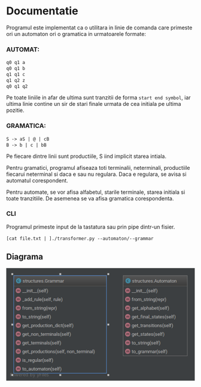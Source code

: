 # Documentatie
Programul este implementat ca o utilitara in linie de comanda care primeste ori un automaton ori o gramatica in urmatoarele formate:


### AUTOMAT:
```
q0 q1 a
q0 q1 b
q1 q1 c
q1 q2 z
q0 q1 q2 
```
Pe toate liniile in afar de ultima sunt tranzitii de forma `start end symbol`, iar ultima linie contine un sir de stari finale urmata de cea initiala pe ultima pozitie.

### GRAMATICA:
```
S -> aS | @ | cB
B -> b | c | bB
```
Pe fiecare dintre linii sunt productiile, S iind implicit starea intiala.

Pentru gramatici, programul afiseaza toti terminalii, neterminali, productiile fiecarui neterminal si daca e sau nu regulara. Daca e regulara, se avisa si automatul corespondent.

Pentru automate, se vor afisa alfabetul, starile terminale, starea initiala si toate tranzitiile. De asemenea se va afisa gramatica corespondenta.

### CLI
Programul primeste input de la tastatura sau prin pipe dintr-un fisier.
```
[cat file.txt | ]./transformer.py --automaton/--grammar
```

## Diagrama
![](./structures.png)